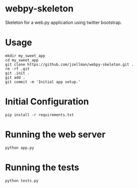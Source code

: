 webpy-skeleton
==============

Skeleton for a web.py application using twitter bootstrap.

Usage
==============
    mkdir my_sweet_app
    cd my_sweet_app
    git clone https://github.com/jzellman/webpy-skeleton.git .
    rm -rf .git
    git .init .
    git add . 
    git commit -m 'Initial app setup.'

Initial Configuration
==============
    pip install -r requirements.txt

Running the web server 
====
    python app.py

Running the tests
====
    python tests.py

